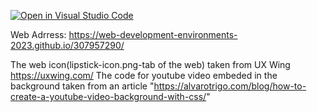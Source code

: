 [![Open in Visual Studio Code](https://classroom.github.com/assets/open-in-vscode-c66648af7eb3fe8bc4f294546bfd86ef473780cde1dea487d3c4ff354943c9ae.svg)](https://classroom.github.com/online_ide?assignment_repo_id=10540681&assignment_repo_type=AssignmentRepo)

Web Adrress:
https://web-development-environments-2023.github.io/307957290/

The web icon(lipstick-icon.png-tab of the web) taken from UX Wing https://uxwing.com/ 
The code for youtube video embeded in the background taken from an article "https://alvarotrigo.com/blog/how-to-create-a-youtube-video-background-with-css/"

